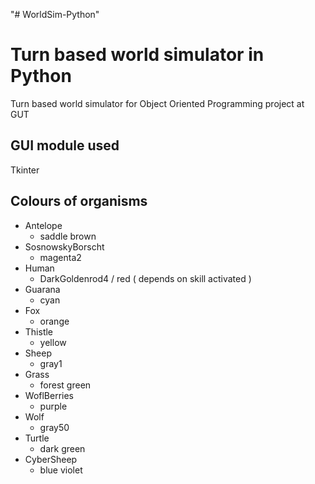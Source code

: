"# WorldSim-Python" 

# Turn based world simulator in Python

Turn based world simulator for Object Oriented Programming project at GUT

## GUI module used

Tkinter

## Colours of organisms

- Antelope
  - saddle brown
- SosnowskyBorscht
  - magenta2
- Human
  - DarkGoldenrod4 / red ( depends on skill activated )
- Guarana
  - cyan
- Fox
  - orange
- Thistle
  - yellow
- Sheep
  - gray1
- Grass
  - forest green
- WoflBerries
  - purple
- Wolf
  - gray50
- Turtle
  - dark green
- CyberSheep
  - blue violet